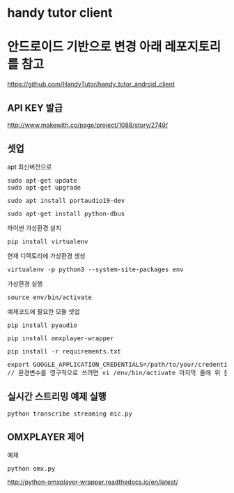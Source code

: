 # handy tutor client  
# 안드로이드 기반으로 변경 아래 레포지토리를 참고
https://github.com/HandyTutor/handy_tutor_android_client
## API KEY 발급
http://www.makewith.co/page/project/1088/story/2749/
## 셋업
apt 최신버전으로
<pre>
sudo apt-get update
sudo apt-get upgrade
</pre>
<pre>
sudo apt install portaudio19-dev 
</pre>
<pre>
sudo apt-get install python-dbus
</pre>
파이썬 가상환경 설치
<pre>
pip install virtualenv
</pre>
현재 디렉토리에 가상환경 생성
<pre>
virtualenv -p python3 --system-site-packages env
</pre>
가상환경 실행
<pre>
source env/bin/activate
</pre>
예제코드에 필요한 모듈 셋업
<pre>
pip install pyaudio
</pre>
<pre>
pip install omxplayer-wrapper
</pre>
<pre>
pip install -r requirements.txt
</pre>
<pre>
export GOOGLE_APPLICATION_CREDENTIALS=/path/to/your/credentials-key.json
// 환경변수를 영구적으로 쓰려면 vi /env/bin/activate 마지막 줄에 위 문장 추가
</pre>
## 실시간 스트리밍 예제 실행
<pre>
python transcribe_streaming_mic.py
</pre>
## OMXPLAYER 제어
예제
<pre>
python omx.py
</pre>
http://python-omxplayer-wrapper.readthedocs.io/en/latest/
